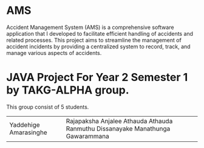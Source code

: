 # AMS
Accident Management System (AMS) is a comprehensive software application that I developed to facilitate efficient handling of accidents and related processes. 
This project aims to streamline the management of accident incidents by providing a centralized system to record, track, and manage various aspects of accidents.

# JAVA Project For Year 2 Semester 1 by TAKG-ALPHA group.
This group consist of 5 students.

<table>
  <tr>
    <td>
Yaddehige Amarasinghe
      <td>
Rajapaksha Anjalee
Athauda Athauda
Ranmuthu Dissanayake
Manathunga Gawarammana

